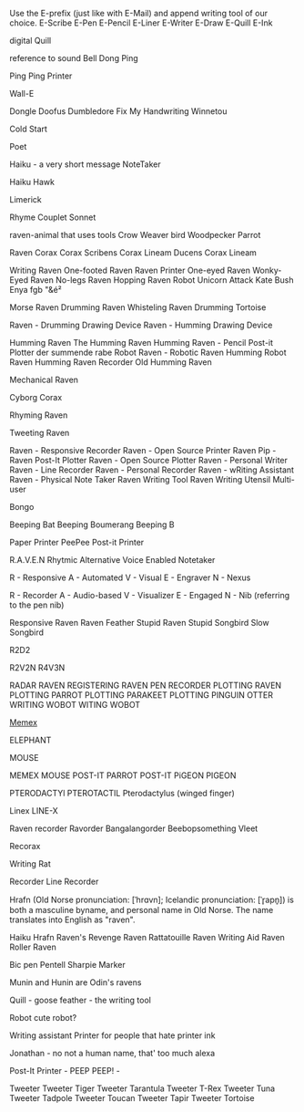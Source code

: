 

Use the E-prefix (just like with E-Mail) and append writing tool of our choice.
E-Scribe
E-Pen
E-Pencil
E-Liner
E-Writer
E-Draw
E-Quill
E-Ink

digital Quill

reference to sound
Bell
Dong
Ping

Ping Ping Printer




Wall-E

Dongle
Doofus
Dumbledore
Fix My Handwriting
Winnetou

Cold Start

Poet

Haiku - a very short message
NoteTaker

Haiku Hawk


Limerick

Rhyme
Couplet
Sonnet


raven-animal that uses tools
Crow
Weaver bird
Woodpecker
Parrot

Raven 
Corax
Corax Scribens
Corax Lineam Ducens
Corax Lineam

Writing Raven
One-footed Raven
Raven Printer
One-eyed Raven
Wonky-Eyed Raven
No-legs Raven
Hopping Raven
Robot Unicorn Attack
Kate Bush
Enya
fgb "&é²


Morse Raven
Drumming Raven
Whisteling Raven
Drumming Tortoise

Raven - Drumming Drawing Device
Raven - Humming Drawing Device

Humming Raven
The Humming Raven
Humming Raven - Pencil Post-it Plotter
der summende rabe
Robot Raven  - Robotic Raven
Humming Robot Raven
Humming Raven Recorder
Old Humming Raven

Mechanical Raven


Cyborg Corax

Rhyming Raven

Tweeting Raven

Raven - Responsive Recorder
Raven - Open Source Printer
Raven Pip - Raven Post-It Plotter
Raven - Open Source Plotter
Raven - Personal Writer
Raven - Line Recorder
Raven - Personal Recorder
Raven - wRiting Assistant 
Raven - Physical Note Taker
Raven Writing Tool
Raven Writing Utensil
Multi-user


Bongo


Beeping Bat
Beeping Boumerang
Beeping B

Paper Printer  PeePee
Post-it Printer


R.A.V.E.N     Rhytmic Alternative Voice Enabled Notetaker

R - Responsive
A - Automated
V - Visual
E - Engraver
N - Nexus

R - Recorder
A - Audio-based
V - Visualizer
E - Engaged
N - Nib (referring to the pen nib)

Responsive Raven
Raven Feather
Stupid Raven
Stupid Songbird
Slow Songbird

R2D2

R2V2N
R4V3N


RADAR RAVEN
REGISTERING RAVEN
PEN RECORDER
PLOTTING RAVEN
PLOTTING PARROT
PLOTTING PARAKEET
PLOTTING PINGUIN
OTTER
WRITING WOBOT
WITING WOBOT

[Memex](https://en.wikipedia.org/wikiel/Memex)


ELEPHANT

MOUSE

MEMEX MOUSE
POST-IT PARROT
POST-IT PiGEON
PIGEON

PTERODACTYl
PTEROTACTIL
Pterodactylus (winged finger)


Linex
LINE-X

Raven recorder
Ravorder
Bangalangorder
Beebopsomething
Vleet

Recorax


Writing Rat



Recorder
Line Recorder


Hrafn (Old Norse pronunciation: [ˈhrɑvn]; Icelandic pronunciation: [ˈr̥apn̥]) is both a masculine byname, and personal name in Old Norse. The name translates into English as "raven".

Haiku Hrafn
Raven's Revenge  Raven Rattatouille Raven Writing Aid
Raven Roller  Raven 

Bic pen Pentell Sharpie Marker




Munin and Hunin  are Odin's ravens


Quill - goose feather - the writing tool

Robot cute robot?

Writing assistant
Printer for people that hate printer ink



Jonathan - no not a human name, that' too much alexa

Post-It Printer - PEEP    PEEP! -

Tweeter 
Tweeter Tiger
Tweeter Tarantula
Tweeter T-Rex
Tweeter Tuna
Tweeter Tadpole
Tweeter Toucan
Tweeter Tapir
Tweeter Tortoise







